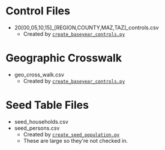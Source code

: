 # Control Files

* 20[00,05,10,15]_[REGION,COUNTY,MAZ,TAZ]_controls.csv
  * Created by [`create_baseyear_controls.py`](../../create_baseyear_controls.py)

# Geographic Crosswalk

* geo_cross_walk.csv
  * Created by [`create_baseyear_controls.py`](../../create_baseyear_controls.py)

# Seed Table Files

* seed_households.csv
* seed_persons.csv
  * Created by [`create_seed_population.py`](../../create_seed_population.py)
  * These are large so they're not checked in.
